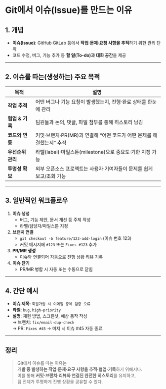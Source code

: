 # Git에서 이슈(Issue)를 만드는 이유

## 1. 개념
- **이슈(Issue)**: GitHub·GitLab 등에서 **작업·문제·요청 사항을 추적**하기 위한 관리 단위  
- 코드 수정, 버그, 기능 추가 등 **할 일(To-do)과 대화 공간**을 제공

---

## 2. 이슈를 따는(생성하는) 주요 목적
| 목적 | 설명 |
|------|------|
| **작업 추적** | 어떤 버그나 기능 요청이 발생했는지, 진행·완료 상태를 한눈에 관리 |
| **협업 & 기록** | 팀원들과 논의, 댓글, 파일 첨부를 통해 히스토리 남김 |
| **코드와 연동** | 커밋·브랜치·PR(MR)과 연결해 “어떤 코드가 어떤 문제를 해결했는지” 추적 |
| **우선순위 관리** | 라벨(label)·마일스톤(milestone)으로 중요도·기한 지정 가능 |
| **투명성 확보** | 외부 오픈소스 프로젝트는 사용자·기여자들이 문제를 쉽게 보고/조회 가능 |

---

## 3. 일반적인 워크플로우
1. **이슈 생성**  
   - 버그, 기능 제안, 문서 개선 등 주제 작성  
   - 라벨/담당자/마일스톤 지정
2. **브랜치 연결**  
   - `git checkout -b feature/123-add-login` (이슈 번호 123)  
   - 커밋 메시지에 `#123` 또는 `Fixes #123` 추가
3. **PR/MR 생성**  
   - 이슈와 연결되어 자동으로 진행 상황·리뷰 기록
4. **이슈 닫기**  
   - PR/MR 병합 시 자동 또는 수동으로 닫힘

---

## 4. 간단 예시
- **이슈 제목**: `회원가입 시 이메일 중복 검증 오류`
- **라벨**: `bug`, `high-priority`
- **설명**: 재현 방법, 스크린샷, 예상 동작 작성  
→ 브랜치: `fix/email-dup-check`  
→ PR: `Fixes #45` → 머지 시 이슈 #45 자동 종료.

---

## 정리
> Git에서 이슈를 따는 이유는  
> **개발 중 발생하는 작업·문제·요구 사항을 추적·협업·기록**하기 위해서다.  
> 이를 통해 **커밋·브랜치·리뷰와 연결된 완전한 히스토리**를 유지하고,  
> 팀 전체가 투명하게 진행 상황을 공유할 수 있다.
